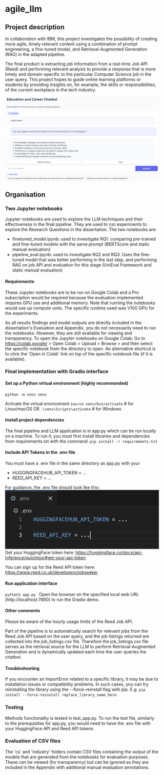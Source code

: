 # agile_llm

## Project description

In collaboration with IBM, this project investigates the possibility of creating more agile, timely relevant content using a combination of prompt engineering, a fine-tuned model, and Retrieval-Augmented Generation (RAG) in the adapted pipeline.

The final product is extracting job information from a real-time Job API (Reed) and performing relevant analysis to provide a response that is more timely and domain-specific to the particular Computer Science job in the user query. This project hopes to guide online learning platforms or students by providing insights on, for example, the skills or responsibilities, of the current workplace in the tech industry.

![Alt text](interface_image.png)

## Organisation

### Two Jupyter notebooks

Jupyter notebooks are used to explore the LLM techniques and their effectiveness in the final pipeline. They are used to run experiments to explore the Research Questions in the dissertation. The two notebooks are:

- finetuned_model.ipynb: used to investigate RQ1. comparing pre-trained and fine-tuned models with the same prompt (BERTScore and static manual evaluation)
- pipeline_eval.ipynb: used to investigate RQ2 and RQ3. Uses the fine-tuned model that was better performing in the last step, and performing RAG on job API and evaluation for this stage (UniEval Framework and static manual evaluation)

#### Requirements

These Jupyter notebooks are to be run on Google Colab and a Pro subscription would be required because the evaluation implemented requires GPU use and additional memory. Note that running the notebooks would use up compute units. The specific runtime used was V100 GPU for the experiments.

As all results findings and model outputs are directly included in the dissertation's Evaluation and Appendix, you do not necessarily need to run the notebooks. However, they are still available for viewing and transparency. To open the Jupyter notebooks on Google Colab: Go to https://colab.google/ > Open Colab > Upload > Browse > and then select the specific notebook from the directory to open. An alternative shortcut is to click the 'Open in Colab' link on top of the specific notebook file (if it is available).

### Final implementation with Gradio interface

#### Set up a Python virtual environment (highly recommended)

`python -m venv venv`

Activate the virtual environment
`source venv/bin/activate` # for Linux/macOS
OR
`.\venv\Scripts\activate` # for Windows

#### Install project dependencies

The final pipeline and LLM application is in app.py which can be run locally on a machine. To run it, you must first install libraries and dependencies from requirements.txt with the command: `pip install -r requirements.txt`

#### Include API Tokens in the .env file

You must have a .env file in the same directory as app.py with your

- HUGGINGFACEHUB_API_TOKEN = ...
- REED_API_KEY = ...

For guidance, the .env file should look like this:
![Alt text](env_file_image.png)
Get your HuggingFace token here: https://huggingface.co/docs/api-inference/quicktour#get-your-api-token

You can sign up for the Reed API token here: https://www.reed.co.uk/developers/jobseeker

#### Run application interface

`python3 app.py `
Open the browser on the specified local web URL (http://localhost:7860) to run the Gradio demo.

#### Other comments

Please be aware of the hourly usage limits of the Reed Job API.

Part of the pipeline is to automatically search for relevant jobs from the Reed Job API based on the user query, and the job listings returned are collected into the job_listings.csv file. Therefore the job_listings.csv file serves as the retrieval source for the LLM to perform Retrieval-Augmented Generation and is dynamically updated each time the user queries the chatbot.

#### Troubleshooting

If you encounter an ImportError related to a specific library, it may be due to installation issues or compatibility problems. In such cases, you can try reinstalling the library using the --force-reinstall flag with pip. E.g. `pip install --force-reinstall replace_library_name_here`

### Testing

Methods functionality is tested in test_app.py. To run the test file, similarly to the prerequisites for app.py, you would need to have the .env file with your HuggingFace API and Reed API tokens.

### Evaluation of CSV files

The 'cs' and 'industry' folders contain CSV files containing the output of the models that are generated from the notebooks for evaluation purposes. These can be viewed (for transparency) but can be ignored as they are included in the Appendix with additional manual evaluation annotations.
